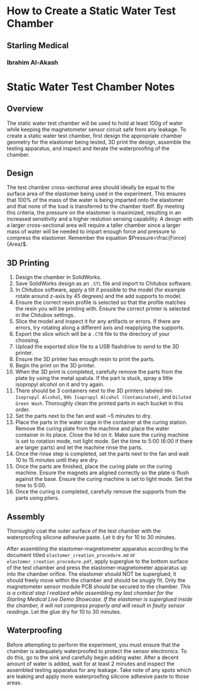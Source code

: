 # How to Create a Static Water Test Chamber
## Starling Medical
### Ibrahim Al-Akash

# Static Water Test Chamber Notes

## Overview
The static water test chamber will be used to hold at least 100g of water while keeping the magnetometer sensor circuit safe from any leakage. To create a static water test chamber, first design the appropriate chamber geometry for the elastomer being tested, 3D print the design, assemble the testing apparatus, and inspect and iterate the waterproofing of the chamber.


## Design
The test chamber cross-sectional area should ideally be equal to the surface area of the elastomer being used in the experiment. This ensures that 100% of the mass of the water is being imparted onto the elastomer and that none of the load is transferred to the chamber itself. By meeting this criteria, the pressure on the elastomer is maximized, resulting in an increased sensitivity and a higher reslution sensing capability. A design with a larger cross-sectional area will require a taller chamber since a larger mass of water will be needed to impart enough force and pressure to compress the elastomer. Remember the equation $Pressure=\frac{Force}{Area}$.

## 3D Printing
1. Design the chamber in SolidWorks.
2. Save SolidWorks design as an `.STL` file and import to Chitubox software.
3. In Chitubox software, apply a tilt if possible to the model (for example rotate around z-axis by 45 degrees) and the add supports to model.
4. Ensure the correct resin profile is selected so that the profile matches the resin you will be printing with. Ensure the correct printer is selected in the Chitubox settings.
5. Slice the model and inspect it for any artifacts or errors. If there are errors, try rotating along a different axis and reapplying the supports.
6. Export the slice which will be a `.CTB` file to the directory of your choosing.
7. Upload the exported slice file to a USB flashdrive to send to the 3D printer.
8. Ensure the 3D printer has enough resin to print the parts.
9. Begin the print on the 3D printer.
10. When the 3D print is completed, carefully remove the parts from the plate by using the metal spatula. If the part is stuck, spray a little isopropyl alcohol on it and try again.
11. There should be 3 containers next to the 3D printers labeled `99% Isopropyl Alcohol`, `99% Isopropyl Alcohol (Contaminated)`, and `Diluted Green Wash`. Thoroughly clean the printed parts in each bucket in this order.
12. Set the parts next to the fan and wait ~5 minutes to dry.
13. Place the parts in the water cage in the container at the curing station. Remove the curing plate from the machine and place the water container in its place. Close the lid on it. Make sure the curing machine is set to rotation mode, not light mode. Set the time to 5:00 (6:00 if there are larger parts) and let the machine rinse the parts.
14. Once the rinse step is completed, set the parts next to the fan and wait 10 to 15 minutes until they are dry.
15. Once the parts are finished, place the curing plate on the curing machine. Ensure the magnets are aligned correctly so the plate is flush against the base. Ensure the curing machine is set to light mode. Set the time to 5:00.
16. Once the curing is completed, carefully remove the supports from the parts using pliers.

## Assembly
Thoroughly coat the outer surface of the test chamber with the waterproofing silicone adhesive paste. Let it dry for 10 to 30 minutes.

After assembling the elastomer-magnetometer apparatus according to the document titled `elastomer_creation_procedure.md` or `elastomer_creation_procedure.pdf`, apply superglue to the bottom surface of the test chamber and press the elastomer-magnetometer apparatus up into the chamber orifice. The elastomer should NOT be superglued, it should freely move within the chamber and should be snugly fit. Only the magnetometer sensor module PCB should be secured to the chamber. *This is a critical step I realized while assembling my last chamber for the Starling Medical Live Demo Showcase. If the elastomer is superglued inside the chamber, it will not compress properly and will result in faulty sensor readings.* Let the glue dry for 10 to 30 minutes.

## Waterproofing
Before attempting to perform the experiment, you must ensure that the chamber is adequately waterproofed to protect the sensor electronics. To do this, go to the sink and carefully begin adding water. After a decent amount of water is added, wait for at least 2 minutes and inspect the assembled testing apparatus for any leakage. Take note of any spots which are leaking and apply more waterproofing silicone adhesive paste to those areas.